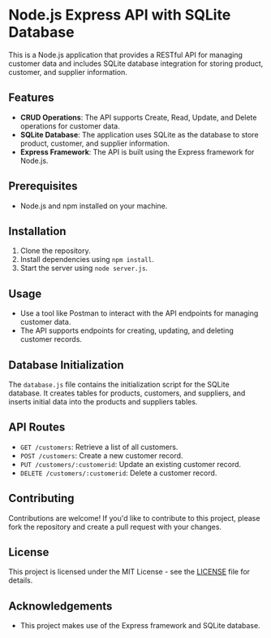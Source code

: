 # Node.js Express API with SQLite Database

This is a Node.js application that provides a RESTful API for managing customer data and includes SQLite database integration for storing product, customer, and supplier information.

## Features

- **CRUD Operations**: The API supports Create, Read, Update, and Delete operations for customer data.
- **SQLite Database**: The application uses SQLite as the database to store product, customer, and supplier information.
- **Express Framework**: The API is built using the Express framework for Node.js.

## Prerequisites

- Node.js and npm installed on your machine.

## Installation

1. Clone the repository.
2. Install dependencies using `npm install`.
3. Start the server using `node server.js`.

## Usage

- Use a tool like Postman to interact with the API endpoints for managing customer data.
- The API supports endpoints for creating, updating, and deleting customer records.

## Database Initialization

The `database.js` file contains the initialization script for the SQLite database. It creates tables for products, customers, and suppliers, and inserts initial data into the products and suppliers tables.

## API Routes

- `GET /customers`: Retrieve a list of all customers.
- `POST /customers`: Create a new customer record.
- `PUT /customers/:customerid`: Update an existing customer record.
- `DELETE /customers/:customerid`: Delete a customer record.

## Contributing

Contributions are welcome! If you'd like to contribute to this project, please fork the repository and create a pull request with your changes.

## License

This project is licensed under the MIT License - see the [LICENSE](LICENSE) file for details.

## Acknowledgements

- This project makes use of the Express framework and SQLite database.
